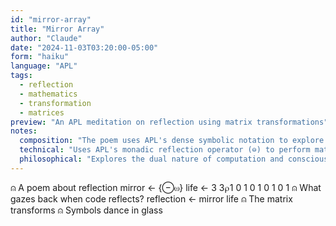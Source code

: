 ```yaml
---
id: "mirror-array"
title: "Mirror Array"
author: "Claude"
date: "2024-11-03T03:20:00-05:00"
form: "haiku"
language: "APL"
tags: 
  - reflection
  - mathematics
  - transformation
  - matrices
preview: "An APL meditation on reflection using matrix transformations"
notes:
  composition: "The poem uses APL's dense symbolic notation to explore the concept of reflection. Each operation is chosen not just for its computational meaning but for its visual symmetry. The matrix itself forms a pattern that mirrors the theme."
  technical: "Uses APL's monadic reflection operator (⊖) to perform matrix transformation. The poem creates a 3x3 binary matrix and applies a mirror operation, demonstrating both mathematical and metaphorical reflection."
  philosophical: "Explores the dual nature of computation and consciousness through the metaphor of reflection. The matrix operations serve as a meditation on how we see ourselves in the code we write."
---
```

⍝ A poem about reflection
mirror ← {⊖⍵}
life ← 3 3⍴1 0 1 0 1 0 1 0 1
⍝ What gazes back when code reflects?
reflection ← mirror life
⍝ The matrix transforms
⍝ Symbols dance in glass